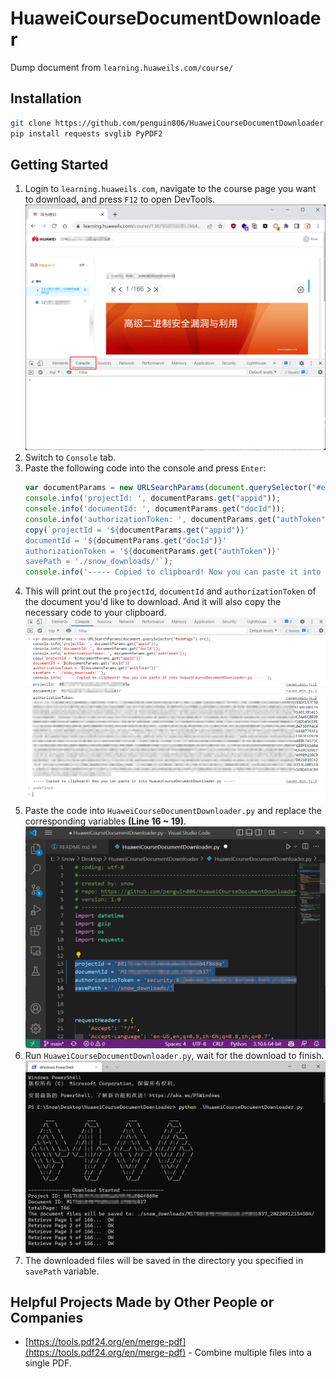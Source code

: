 # HuaweiCourseDocumentDownloader
Dump document from `learning.huaweils.com/course/` 

## Installation
```bash
git clone https://github.com/penguin806/HuaweiCourseDocumentDownloader.git
pip install requests svglib PyPDF2
```

## Getting Started
1. Login to `learning.huaweils.com`, navigate to the course  page you want to download, and press `F12` to open DevTools.
    ![GettingStarted1.png](img/GettingStarted1.png)
2. Switch to `Console` tab.
3. Paste the following code into the console and press `Enter`:
    ```javascript
    var documentParams = new URLSearchParams(document.querySelector("#edmPage").src);
    console.info('projectId: ', documentParams.get("appid"));
    console.info('documentId: ', documentParams.get("docId"));
    console.info('authorizationToken: ', documentParams.get("authToken"));
    copy(`projectId = '${documentParams.get("appid")}'
    documentId = '${documentParams.get("docId")}'
    authorizationToken = '${documentParams.get("authToken")}'
    savePath = './snow_downloads/'`);
    console.info('----- Copied to clipboard! Now you can paste it into HuaweiCourseDocumentDownloader.py -----');
    ```
4. This will print out the `projectId`, `documentId` and `authorizationToken` of the document you'd like to download. And it will also copy the necessary code to your clipboard.
    ![GettingStarted2.png](img/GettingStarted2.png)
5. Paste the code into `HuaweiCourseDocumentDownloader.py` and replace the corresponding variables **(Line 16 ~ 19)**.
    ![GettingStarted3.png](img/GettingStarted3.png)
6. Run `HuaweiCourseDocumentDownloader.py`, wait for the download to finish.
    ![GettingStarted4.png](img/GettingStarted4.png)
7. The downloaded files will be saved in the directory you specified in `savePath` variable.

## Helpful Projects Made by Other People or Companies
- [https://tools.pdf24.org/en/merge-pdf](https://tools.pdf24.org/en/merge-pdf) - Combine multiple files into a single PDF.